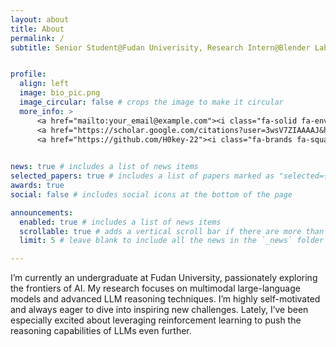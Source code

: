 ```yaml
---
layout: about
title: About
permalink: /
subtitle: Senior Student@Fudan Univerisity, Research Intern@Blender Lab, Ex-Research Intern@Fudan NLP, Reds@Liverpool FC


profile:
  align: left
  image: bio_pic.png
  image_circular: false # crops the image to make it circular
  more_info: >
      <a href="mailto:your_email@example.com"><i class="fa-solid fa-envelope fa-2x"></i></a>
      <a href="https://scholar.google.com/citations?user=3wsV7ZIAAAAJ&hl=en"><i class="ai ai-google-scholar-square ai-2x"></i></a>
      <a href="https://github.com/H0key-22"><i class="fa-brands fa-square-github fa-2x"></i></a>
      

news: true # includes a list of news items
selected_papers: true # includes a list of papers marked as "selected={true}"
awards: true
social: false # includes social icons at the bottom of the page

announcements:
  enabled: true # includes a list of news items
  scrollable: true # adds a vertical scroll bar if there are more than 3 news items
  limit: 5 # leave blank to include all the news in the `_news` folder

---
```


I’m currently an undergraduate at Fudan University, passionately exploring the frontiers of AI. My research focuses on multimodal large-language models and advanced LLM reasoning techniques. I’m highly self-motivated and always eager to dive into inspiring new challenges. Lately, I’ve been especially excited about leveraging reinforcement learning to push the reasoning capabilities of LLMs even further.


<!-- My industry experience includes being a research intern at **Microsoft Research Asia** and **Megvii (Face++)**, where I collaborated with [Dr. Jingdong Wang](https://jingdongwang2017.github.io/), [Dr. Gang Yu](https://www.skicyyu.org/), and [Dr. Jian Sun](https://scholar.google.com/citations?user=ALVSZAYAAAAJ&hl=en). I was part of the winning team at the COCO & Mapillary Panoptic Segmentation Challenge 2018. -->